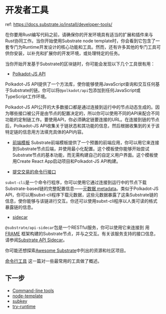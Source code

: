 # 开发者工具

ref: https://docs.substrate.io/install/developer-tools/

在你要用Rust编写代码之前，请确保你的开发环境具有适当的扩展和插件来与Rust协同工作。当你开始使用Substrate node template时，你会看到它包含了一套专门为Runtime开发设计的核心功能和工具。然而，还有许多其他的专门工具可供你安装，以补充和扩展你的开发环境，或处理特定的任务。

当你开始开发基于Substrate的区块链时，你可能会发现以下几个工具很有用：

- [Polkadot-JS API](https://polkadot.js.org/docs/api)

Polkadot-JS API提供了一个方法库，使你能够使用JavaScript查询和交互任何基于Substrate的链。你可以将`@polkadot/api`包添加到任何JavaScript或TypeScript工作环境。

Polkadot-JS API公开的大多数接口都是通过连接到运行中的节点动态生成的。因为哪些接口被公开是由节点的配置决定的，所以你可以使用不同的API来配合不同功能的定制链工作。要使用API，你必须确定链要连接的URL。在连接到链的节点后，Polkadot-JS API收集关于链状态和其功能的信息，然后根据收集到的关于该特定链的信息用方法填充具体的API内容。

- [前端模板](https://github.com/substrate-developer-hub/substrate-front-end-template) Substrate前端模板提供了一个预置的前端应用，你可以用它来连接到Substrate节点后端，并使用最小化配置。这个模板使你能够开始尝试Substrate节点的基本功能，而无需构建自己的自定义用户界面。这个模板使用Create React App启动项目和Polkadot-JS API构建。

- [提交交易的命令行接口](https://github.com/paritytech/subxt)

`subxt-cli`是一个命令行程序，你可以使用它通过连接到运行中的节点下载Substrate-based链的完整配置信息——[元数据 metadata](https://docs.substrate.io/reference/glossary/#metadata)。类似于Polkadot-JS API，你可以用subxt-cli程序下载元数据，这些元数据暴露了这条Substrate链的信息，使你能够与该链进行交互。你还可以使用subxt-cli程序以人类可读的格式暴露链的信息。

- [sidecar](https://github.com/paritytech/substrate-api-sidecar)

`@substrate/api-sidecar`包是一个RESTful服务，你可以使用它来连接到
用 [FRAME](https://docs.substrate.io/reference/glossary/#frame) 框架构建的Substrate节点，并与之交互。有关该服务支持的接口信息，请参阅[Substrate API Sidecar](https://paritytech.github.io/substrate-api-sidecar/dist/)。

你可能还想探索[Awesome Substrate](https://github.com/substrate-developer-hub/awesome-substrate)中列出的资源和社区项目。

[命令行工具](https://docs.substrate.io/reference/command-line-tools/) 这一篇对一些最常用的工具做了概述。


## 下一步

- [Command-line tools](https://docs.substrate.io/reference/command-line-tools/)
- [node-template](https://docs.substrate.io/reference/command-line-tools/node-template/)
- [subkey](https://docs.substrate.io/reference/command-line-tools/subkey/)
- [try-runtime](https://docs.substrate.io/reference/command-line-tools/try-runtime/)


